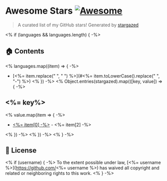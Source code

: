 # Awesome Stars [![Awesome](https://cdn.rawgit.com/sindresorhus/awesome/d7305f38d29fed78fa85652e3a63e154dd8e8829/media/badge.svg)](https://github.com/sindresorhus/awesome)

> A curated list of my GitHub stars! Generated by [stargazed](https://github.com/abhijithvijayan/stargazed)

<% if (languages && languages.length) { -%>
## 🏠 Contents
<% languages.map((item) => { -%>
- [<%= item.replace(" ", "&nbsp;") %>](#<%= item.toLowerCase().replace(" ", "-") %>)
<% }) -%>
<% Object.entries(stargazed).map(([key, value]) => { -%>

## <%= key%>
<% value.map(item => { -%>
- [<%= item[0] -%>](<%= item[1] -%>) - <%= item[2] -%>
  
<% }) -%>
<% }) -%>
<% } -%>

## 📝 License

<% if (username) { -%>
To the extent possible under law, [<%= username %>](https://github.com/<%= username %>) has waived all copyright and related or neighboring rights to this work.
<% } -%>


